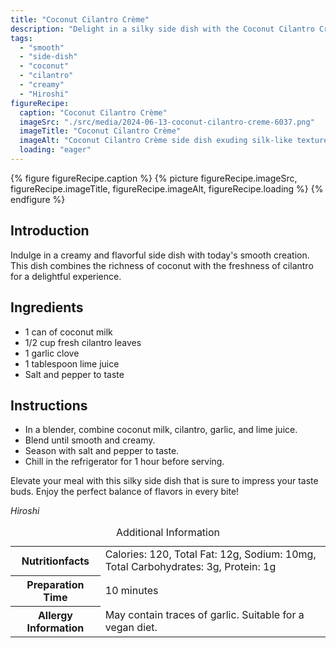 ```yaml
---
title: "Coconut Cilantro Crème"
description: "Delight in a silky side dish with the Coconut Cilantro Crème recipe. This creamy creation combines coconut milk with fresh cilantro for a burst of flavor."
tags:
  - "smooth"
  - "side-dish"
  - "coconut"
  - "cilantro"
  - "creamy"
  - "Hiroshi"
figureRecipe: 
  caption: "Coconut Cilantro Crème"
  imageSrc: "./src/media/2024-06-13-coconut-cilantro-creme-6037.png"
  imageTitle: "Coconut Cilantro Crème"
  imageAlt: "Coconut Cilantro Crème side dish exuding silk-like texture and creamy aesthetics on a minimalist wooden table"
  loading: "eager"
---
```


{% figure figureRecipe.caption %}
{% picture figureRecipe.imageSrc, figureRecipe.imageTitle, figureRecipe.imageAlt, figureRecipe.loading %}
{% endfigure %}

## Introduction

Indulge in a creamy and flavorful side dish with today's smooth creation. This dish combines the richness of coconut with the freshness of cilantro for a delightful experience.

## Ingredients

- 1 can of coconut milk
- 1/2 cup fresh cilantro leaves
- 1 garlic clove
- 1 tablespoon lime juice
- Salt and pepper to taste

## Instructions

- In a blender, combine coconut milk, cilantro, garlic, and lime juice.
- Blend until smooth and creamy.
- Season with salt and pepper to taste.
- Chill in the refrigerator for 1 hour before serving.

Elevate your meal with this silky side dish that is sure to impress your taste buds. Enjoy the perfect balance of flavors in every bite!

*Hiroshi*

<table><caption class='sr-only'>Additional Information</caption><tr><th>Nutritionfacts</th><td>Calories: 120, Total Fat: 12g, Sodium: 10mg, Total Carbohydrates: 3g, Protein: 1g&nbsp;</td></tr><tr><th>Preparation Time</th><td>10 minutes&nbsp;</td></tr><tr><th>Allergy Information</th><td>May contain traces of garlic. Suitable for a vegan diet.&nbsp;</td></tr></table>


